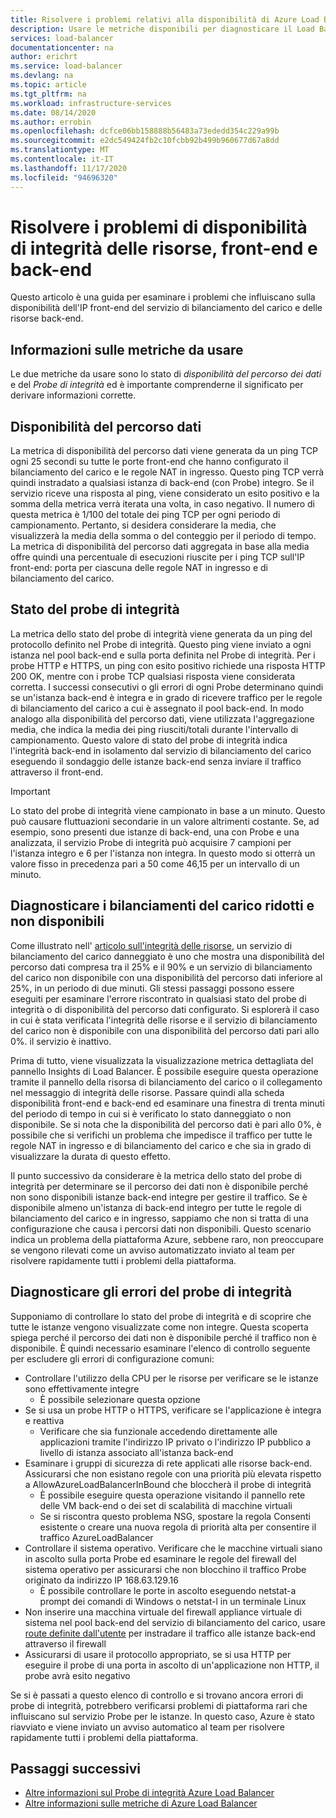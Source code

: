 ```yaml
---
title: Risolvere i problemi relativi alla disponibilità di Azure Load Balancer risorse, front-end e back-end
description: Usare le metriche disponibili per diagnosticare il Load Balancer Standard di Azure danneggiato o non disponibile.
services: load-balancer
documentationcenter: na
author: erichrt
ms.service: load-balancer
ms.devlang: na
ms.topic: article
ms.tgt_pltfrm: na
ms.workload: infrastructure-services
ms.date: 08/14/2020
ms.author: errobin
ms.openlocfilehash: dcfce06bb158888b56483a73ededd354c229a99b
ms.sourcegitcommit: e2dc549424fb2c10fcbb92b499b960677d67a8dd
ms.translationtype: MT
ms.contentlocale: it-IT
ms.lasthandoff: 11/17/2020
ms.locfileid: "94696320"
---
```

# <a name="troubleshoot-resource-health-frontend-and-backend-availability-issues"></a>Risolvere i problemi di disponibilità di integrità delle risorse, front-end e back-end 

Questo articolo è una guida per esaminare i problemi che influiscano sulla disponibilità dell'IP front-end del servizio di bilanciamento del carico e delle risorse back-end. 

## <a name="about-the-metrics-well-use"></a>Informazioni sulle metriche da usare
Le due metriche da usare sono lo stato di *disponibilità del percorso dei dati* e del *Probe di integrità* ed è importante comprenderne il significato per derivare informazioni corrette. 

## <a name="data-path-availability"></a>Disponibilità del percorso dati
La metrica di disponibilità del percorso dati viene generata da un ping TCP ogni 25 secondi su tutte le porte front-end che hanno configurato il bilanciamento del carico e le regole NAT in ingresso. Questo ping TCP verrà quindi instradato a qualsiasi istanza di back-end (con Probe) integro. Se il servizio riceve una risposta al ping, viene considerato un esito positivo e la somma della metrica verrà iterata una volta, in caso negativo. Il numero di questa metrica è 1/100 del totale dei ping TCP per ogni periodo di campionamento. Pertanto, si desidera considerare la media, che visualizzerà la media della somma o del conteggio per il periodo di tempo. La metrica di disponibilità del percorso dati aggregata in base alla media offre quindi una percentuale di esecuzioni riuscite per i ping TCP sull'IP front-end: porta per ciascuna delle regole NAT in ingresso e di bilanciamento del carico.

## <a name="health-probe-status"></a>Stato del probe di integrità
La metrica dello stato del probe di integrità viene generata da un ping del protocollo definito nel Probe di integrità. Questo ping viene inviato a ogni istanza nel pool back-end e sulla porta definita nel Probe di integrità. Per i probe HTTP e HTTPS, un ping con esito positivo richiede una risposta HTTP 200 OK, mentre con i probe TCP qualsiasi risposta viene considerata corretta. I successi consecutivi o gli errori di ogni Probe determinano quindi se un'istanza back-end è integra e in grado di ricevere traffico per le regole di bilanciamento del carico a cui è assegnato il pool back-end. In modo analogo alla disponibilità del percorso dati, viene utilizzata l'aggregazione media, che indica la media dei ping riusciti/totali durante l'intervallo di campionamento. Questo valore di stato del probe di integrità indica l'integrità back-end in isolamento dal servizio di bilanciamento del carico eseguendo il sondaggio delle istanze back-end senza inviare il traffico attraverso il front-end.

>[!IMPORTANT]
>Lo stato del probe di integrità viene campionato in base a un minuto. Questo può causare fluttuazioni secondarie in un valore altrimenti costante. Se, ad esempio, sono presenti due istanze di back-end, una con Probe e una analizzata, il servizio Probe di integrità può acquisire 7 campioni per l'istanza integro e 6 per l'istanza non integra. In questo modo si otterrà un valore fisso in precedenza pari a 50 come 46,15 per un intervallo di un minuto. 

## <a name="diagnose-degraded-and-unavailable-load-balancers"></a>Diagnosticare i bilanciamenti del carico ridotti e non disponibili
Come illustrato nell' [articolo sull'integrità delle risorse](load-balancer-standard-diagnostics.md#resource-health-status), un servizio di bilanciamento del carico danneggiato è uno che mostra una disponibilità del percorso dati compresa tra il 25% e il 90% e un servizio di bilanciamento del carico non disponibile con una disponibilità del percorso dati inferiore al 25%, in un periodo di due minuti. Gli stessi passaggi possono essere eseguiti per esaminare l'errore riscontrato in qualsiasi stato del probe di integrità o di disponibilità del percorso dati configurato. Si esplorerà il caso in cui è stata verificata l'integrità delle risorse e il servizio di bilanciamento del carico non è disponibile con una disponibilità del percorso dati pari allo 0%. il servizio è inattivo.

Prima di tutto, viene visualizzata la visualizzazione metrica dettagliata del pannello Insights di Load Balancer. È possibile eseguire questa operazione tramite il pannello della risorsa di bilanciamento del carico o il collegamento nel messaggio di integrità delle risorse.  Passare quindi alla scheda disponibilità front-end e back-end ed esaminare una finestra di trenta minuti del periodo di tempo in cui si è verificato lo stato danneggiato o non disponibile. Se si nota che la disponibilità del percorso dati è pari allo 0%, è possibile che si verifichi un problema che impedisce il traffico per tutte le regole NAT in ingresso e di bilanciamento del carico e che sia in grado di visualizzare la durata di questo effetto. 

Il punto successivo da considerare è la metrica dello stato del probe di integrità per determinare se il percorso dei dati non è disponibile perché non sono disponibili istanze back-end integre per gestire il traffico. Se è disponibile almeno un'istanza di back-end integro per tutte le regole di bilanciamento del carico e in ingresso, sappiamo che non si tratta di una configurazione che causa i percorsi dati non disponibili. Questo scenario indica un problema della piattaforma Azure, sebbene raro, non preoccupare se vengono rilevati come un avviso automatizzato inviato al team per risolvere rapidamente tutti i problemi della piattaforma.

## <a name="diagnose-health-probe-failures"></a>Diagnosticare gli errori del probe di integrità
Supponiamo di controllare lo stato del probe di integrità e di scoprire che tutte le istanze vengono visualizzate come non integre. Questa scoperta spiega perché il percorso dei dati non è disponibile perché il traffico non è disponibile. È quindi necessario esaminare l'elenco di controllo seguente per escludere gli errori di configurazione comuni:
* Controllare l'utilizzo della CPU per le risorse per verificare se le istanze sono effettivamente integre
  * È possibile selezionare questa opzione 
* Se si usa un probe HTTP o HTTPS, verificare se l'applicazione è integra e reattiva
  * Verificare che sia funzionale accedendo direttamente alle applicazioni tramite l'indirizzo IP privato o l'indirizzo IP pubblico a livello di istanza associato all'istanza back-end
* Esaminare i gruppi di sicurezza di rete applicati alle risorse back-end. Assicurarsi che non esistano regole con una priorità più elevata rispetto a AllowAzureLoadBalancerInBound che bloccherà il probe di integrità
  * È possibile eseguire questa operazione visitando il pannello rete delle VM back-end o dei set di scalabilità di macchine virtuali
  * Se si riscontra questo problema NSG, spostare la regola Consenti esistente o creare una nuova regola di priorità alta per consentire il traffico AzureLoadBalancer
* Controllare il sistema operativo. Verificare che le macchine virtuali siano in ascolto sulla porta Probe ed esaminare le regole del firewall del sistema operativo per assicurarsi che non blocchino il traffico Probe originato da indirizzo IP 168.63.129.16
  * È possibile controllare le porte in ascolto eseguendo netstat-a prompt dei comandi di Windows o netstat-l in un terminale Linux
* Non inserire una macchina virtuale del firewall appliance virtuale di sistema nel pool back-end del servizio di bilanciamento del carico, usare [route definite dall'utente](../virtual-network/virtual-networks-udr-overview.md#user-defined) per instradare il traffico alle istanze back-end attraverso il firewall
* Assicurarsi di usare il protocollo appropriato, se si usa HTTP per eseguire il probe di una porta in ascolto di un'applicazione non HTTP, il probe avrà esito negativo

Se si è passati a questo elenco di controllo e si trovano ancora errori di probe di integrità, potrebbero verificarsi problemi di piattaforma rari che influiscano sul servizio Probe per le istanze. In questo caso, Azure è stato riavviato e viene inviato un avviso automatico al team per risolvere rapidamente tutti i problemi della piattaforma.

## <a name="next-steps"></a>Passaggi successivi

* [Altre informazioni sul Probe di integrità Azure Load Balancer](load-balancer-custom-probe-overview.md)
* [Altre informazioni sulle metriche di Azure Load Balancer](load-balancer-standard-diagnostics.md)